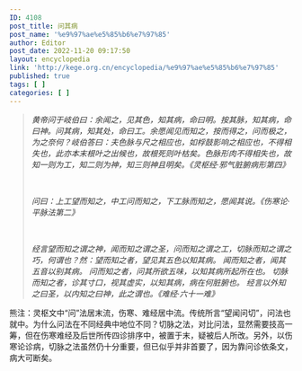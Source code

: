 ```yaml
---
ID: 4108
post_title: 问其病
post_name: '%e9%97%ae%e5%85%b6%e7%97%85'
author: Editor
post_date: 2022-11-20 09:17:50
layout: encyclopedia
link: 'http://kege.org.cn/encyclopedia/%e9%97%ae%e5%85%b6%e7%97%85'
published: true
tags: [ ]
categories: [ ]
---
```

<blockquote><span style="color: #333333;"><em>黄帝问于岐伯曰：余闻之，见其色，知其病，命曰明。按其脉，知其病，命曰神。问其病，知其处，命曰工。余愿闻见而知之，按而得之，问而极之，为之奈何？岐伯答曰：夫色脉与尺之相应也，如桴鼓影响之相应也，不得相失也，此亦本末根叶之出候也，故根死则叶枯矣。色脉形肉不得相失也，故知一则为工，知二则为神，知三则神且明矣。《灵枢经·邪气脏腑病形第四》</em></span>

&nbsp;

<span style="color: #333333;"><em>问曰：上工望而知之，中工问而知之，下工脉而知之，愿闻其说。《伤寒论·平脉法第二》</em></span>

&nbsp;

<span style="color: #333333;"><em>经言望而知之谓之神，闻而知之谓之圣，问而知之谓之工，切脉而知之谓之巧，何谓也？然：望而知之者，望见其五色以知其病。 闻而知之者，闻其五音以别其病。 问而知之者，问其所欲五味，以知其病所起所在也。 切脉而知之者，诊其寸口，视其虚实，以知其病，病在何脏腑也。 经言以外知之曰圣，以内知之曰神，此之谓也。《难经·六十一难》</em></span></blockquote>
熊注：灵枢文中“问”法居末流，伤寒、难经居中流。传统所言“望闻问切”，问法也就中。为什么问法在不同经典中地位不同？切脉之法，对比问法，显然需要技高一筹，但在伤寒难经及后世所传四诊排序中，被置于末，疑被后人所改。另外，以伤寒论诊病，切脉之法虽然仍十分重要，但已似乎并非首要了，因为靠问诊依条文，病大可断矣。